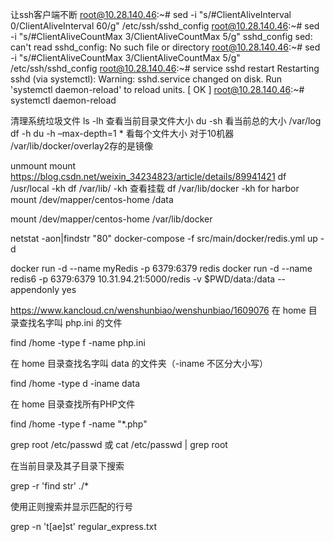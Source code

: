  让ssh客户端不断
 root@10.28.140.46:~# sed -i "s/#ClientAliveInterval 0/ClientAliveInterval 60/g" /etc/ssh/sshd_config
root@10.28.140.46:~# sed -i "s/#ClientAliveCountMax 3/ClientAliveCountMax 5/g" sshd_config
sed: can't read sshd_config: No such file or directory
root@10.28.140.46:~# sed -i "s/#ClientAliveCountMax 3/ClientAliveCountMax 5/g" /etc/ssh/sshd_config
root@10.28.140.46:~# service sshd restart
Restarting sshd (via systemctl):  Warning: sshd.service changed on disk. Run 'systemctl daemon-reload' to reload units.
                                                           [  OK  ]
root@10.28.140.46:~# systemctl daemon-reload


 清理系统垃圾文件
 ls -lh 查看当前目录文件大小
 du -sh 看当前总的大小
/var/log
df -h
du -h –max-depth=1 * 看每个文件大小
对于10机器
/var/lib/docker/overlay2存的是镜像
 
unmount mount
https://blog.csdn.net/weixin_34234823/article/details/89941421
df /usr/local -kh
df /var/lib/ -kh  查看挂载
df /var/lib/docker -kh
for harbor
 mount /dev/mapper/centos-home /data
 
mount /dev/mapper/centos-home /var/lib/docker

netstat -aon|findstr "80"
docker-compose -f src/main/docker/redis.yml up -d

docker run -d --name myRedis -p 6379:6379 redis 
docker run -d --name redis6 -p 6379:6379 10.31.94.21:5000/redis  -v $PWD/data:/data --appendonly yes

https://www.kancloud.cn/wenshunbiao/wenshunbiao/1609076
在 home 目录查找名字叫 php.ini 的文件

find /home -type f -name php.ini

在 home 目录查找名字叫 data 的文件夹（-iname 不区分大小写）

find /home -type d -iname data

在 home 目录查找所有PHP文件

find /home -type f -name "*.php"

grep root /etc/passwd
或
cat /etc/passwd | grep root

在当前目录及其子目录下搜索

grep -r 'find str' ./*

使用正则搜索并显示匹配的行号

grep -n 't[ae]st' regular_express.txt


